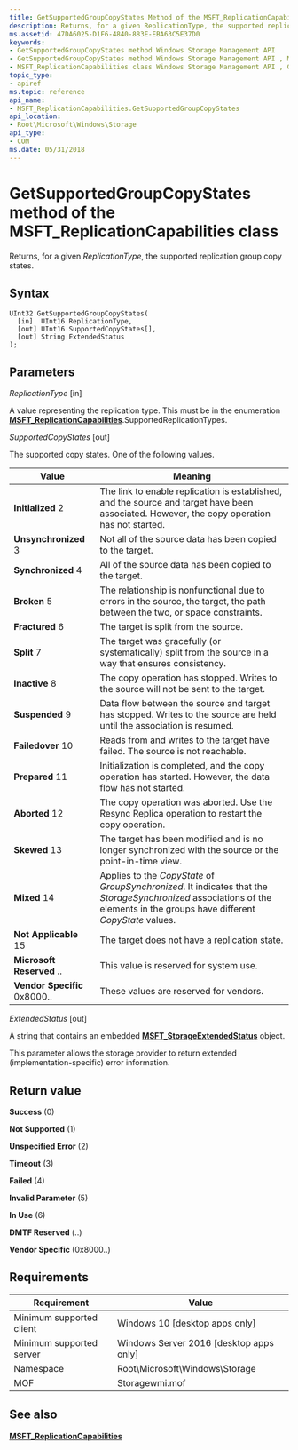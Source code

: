 ```yaml
---
title: GetSupportedGroupCopyStates Method of the MSFT_ReplicationCapabilities Class
description: Returns, for a given ReplicationType, the supported replication group copy states.
ms.assetid: 47DA6025-D1F6-4840-883E-EBA63C5E37D0
keywords:
- GetSupportedGroupCopyStates method Windows Storage Management API
- GetSupportedGroupCopyStates method Windows Storage Management API , MSFT_ReplicationCapabilities class
- MSFT_ReplicationCapabilities class Windows Storage Management API , GetSupportedGroupCopyStates method
topic_type:
- apiref
ms.topic: reference
api_name:
- MSFT_ReplicationCapabilities.GetSupportedGroupCopyStates
api_location:
- Root\Microsoft\Windows\Storage
api_type:
- COM
ms.date: 05/31/2018
---
```


# GetSupportedGroupCopyStates method of the MSFT\_ReplicationCapabilities class

Returns, for a given *ReplicationType*, the supported replication group copy states.

## Syntax


```mof
UInt32 GetSupportedGroupCopyStates(
  [in]  UInt16 ReplicationType,
  [out] UInt16 SupportedCopyStates[],
  [out] String ExtendedStatus
);
```



## Parameters

 

*ReplicationType* \[in\]
 

A value representing the replication type. This must be in the enumeration [**MSFT\_ReplicationCapabilities**](msft-replicationcapabilities.md).SupportedReplicationTypes.

 

*SupportedCopyStates* \[out\]
 

The supported copy states. One of the following values.



| Value                                                                                                                                                                                                                                                                    | Meaning                                                                                                                                                                                 |
|--------------------------------------------------------------------------------------------------------------------------------------------------------------------------------------------------------------------------------------------------------------------------|-----------------------------------------------------------------------------------------------------------------------------------------------------------------------------------------|
|  **Initialized** 2                               | The link to enable replication is established, and the source and target have been associated. However, the copy operation has not started.                                  |
|  **Unsynchronized** 3                   | Not all of the source data has been copied to the target.                                                                                                                    |
|  **Synchronized** 4                           | All of the source data has been copied to the target.                                                                                                                        |
|  **Broken** 5                                                   | The relationship is nonfunctional due to errors in the source, the target, the path between the two, or space constraints.                                                   |
|  **Fractured** 6                                       | The target is split from the source.                                                                                                                                         |
|  **Split** 7                                                       | The target was gracefully (or systematically) split from the source in a way that ensures consistency.                                                                       |
|  **Inactive** 8                                           | The copy operation has stopped. Writes to the source will not be sent to the target.                                                                                         |
|  **Suspended** 9                                       | Data flow between the source and target has stopped. Writes to the source are held until the association is resumed.                                                         |
|  **Failedover** 10                                  | Reads from and writes to the target have failed. The source is not reachable.                                                                                                |
|  **Prepared** 11                                          | Initialization is completed, and the copy operation has started. However, the data flow has not started.                                                                     |
|  **Aborted** 12                                              | The copy operation was aborted. Use the Resync Replica operation to restart the copy operation.                                                                              |
|  **Skewed** 13                                                  | The target has been modified and is no longer synchronized with the source or the point-in-time view.                                                                        |
|  **Mixed** 14                                                      | Applies to the *CopyState* of *GroupSynchronized*. It indicates that the *StorageSynchronized* associations of the elements in the groups have different *CopyState* values. |
|  **Not Applicable** 15                  | The target does not have a replication state.                                                                                                                                |
|  **Microsoft Reserved** ..  | This value is reserved for system use.                                                                                                                                       |
|  **Vendor Specific** 0x8000..        | These values are reserved for vendors.                                                                                                                                       |



 

 

*ExtendedStatus* \[out\]
 

A string that contains an embedded [**MSFT\_StorageExtendedStatus**](msft-storageextendedstatus.md) object.

This parameter allows the storage provider to return extended (implementation-specific) error information.

 

## Return value

 

**Success** (0)
 

**Not Supported** (1)
 

**Unspecified Error** (2)
 

**Timeout** (3)
 

**Failed** (4)
 

**Invalid Parameter** (5)
 

**In Use** (6)
 

**DMTF Reserved** (..)
 

**Vendor Specific** (0x8000..)
 

## Requirements



| Requirement | Value |
|-------------------------------------|-------------------------------------------------------------------------------------------|
| Minimum supported client | Windows 10 \[desktop apps only\]                                               |
| Minimum supported server | Windows Server 2016 \[desktop apps only\]                                      |
| Namespace                | Root\\Microsoft\\Windows\\Storage                                              |
| MOF                      |  Storagewmi.mof  |



## See also

 

[**MSFT\_ReplicationCapabilities**](msft-replicationcapabilities.md)
 

 

 






